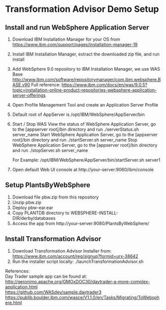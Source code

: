 # Transformation Advisor Demo Setup
  
  
  
## Install and run WebSphere Application Server

  1. Download IBM Installation Manager for your OS from https://www.ibm.com/support/pages/installation-manager-19
  2. Install IBM Installation Manager, extract the downloaded zip file, and run install
  3. Add WebSphere 9.0 repository to IBM Installation Manager, we use WAS Base http://www.ibm.com/software/repositorymanager/com.ibm.websphere.BASE.v90
     Full reference: https://www.ibm.com/docs/en/was/9.0.5?topic=installation-online-product-repositories-websphere-application-server-offerings
  4. Open Profile Management Tool and create an Application Server Profile
  5. Default root of AppServer is /opt/IBM/WebSphere/AppServer/bin
  6. Start / Stop WAS
     View the status of WebSphere Application Server, go to the [appserver root]/bin directory and run ./serverStatus.sh server_name
     Start WebSphere Application Server, go to the [appserver root]/bin directory and run ./startServer.sh server_name
     Stop WebSphere Application Server, go to the [appserver root]/bin directory and run ./stopServer.sh server_name
     
     For Example: /opt/IBM/WebSphere/AppServer/bin/startServer.sh server1
     
  6. Open default Web UI console at http://your-server:9060/ibm/console

## Setup PlantsByWebSphere
  
  1. Download file pbw.zip from this repository
  2. Unzip pbw.zip
  3. Deploy pbw-ear.ear
  4. Copy PLANTDB directory to WEBSPHERE-INSTALL-DIR/derby/databases
  5. Access the app from http://your-server:9080/PlantsByWebSphere/

## Install Transformation Advisor
  
  1. Download Transformation Advisor Installer from: https://www.ibm.com/account/reg/signup?formid=urx-38642
  2. Run the installer script locally: ./launchTransformationAdvisor.sh


  References:  
  Day Trader sample app can be found at:  
  http://geronimo.apache.org/GMOxDOC30/daytrader-a-more-complex-application.html  
  https://github.com/WASdev/sample.daytrader3  
  https://publib.boulder.ibm.com/wasce/V1.1.0/en/Tasks/Migrating/ToWebsphere.html  

